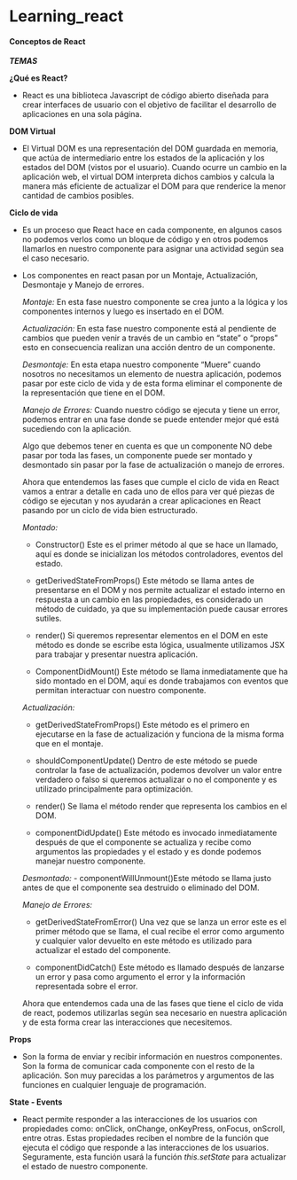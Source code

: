 # Learning_react


#### Conceptos de React

___TEMAS___

**¿Qué es React?**
- React es una biblioteca Javascript de código abierto diseñada para crear interfaces de usuario con el objetivo de facilitar el desarrollo de aplicaciones en una sola página.

**DOM Virtual**
  - El Virtual DOM es una representación del DOM guardada en memoria, que actúa de intermediario entre los estados de la aplicación y los estados del DOM (vistos por el usuario). Cuando ocurre un cambio en la aplicación web, el virtual DOM interpreta dichos cambios y calcula la manera más eficiente de actualizar el DOM para que renderice la menor cantidad de cambios posibles.
  
**Ciclo de vida**

- Es un proceso que React hace en cada componente, en algunos casos no podemos verlos como un bloque de código y en otros podemos llamarlos en nuestro componente para asignar una actividad según sea el caso necesario.

- Los componentes en react pasan por un Montaje, Actualización, Desmontaje y Manejo de errores.

    *Montaje:* En esta fase nuestro componente se crea junto a la lógica y los componentes internos y luego es insertado en el DOM.
     
    *Actualización:* En esta fase nuestro componente está al pendiente de cambios que pueden venir a través de un cambio en “state” o “props” 
                        esto en consecuencia realizan una acción dentro de un componente.
                        
    *Desmontaje:* En esta etapa nuestro componente “Muere” cuando nosotros no necesitamos un elemento de nuestra aplicación, podemos pasar por este ciclo de vida y de esta 
                    forma eliminar el componente de la representación que tiene en el DOM.

    *Manejo de Errores:* Cuando nuestro código se ejecuta y tiene un error, podemos entrar en una fase donde se puede entender mejor qué está sucediendo con la aplicación.

    Algo que debemos tener en cuenta es que un componente NO debe pasar por toda las fases, un componente puede ser montado y desmontado sin pasar por la fase 
    de actualización o manejo de errores.

    Ahora que entendemos las fases que cumple el ciclo de vida en React vamos a entrar a detalle en cada uno de ellos para ver qué piezas de código se ejecutan y 
    nos ayudarán a crear aplicaciones en React pasando por un ciclo de vida bien estructurado.

    *Montado:* 
     - Constructor() Este es el primer método al que se hace un llamado, aquí es donde se inicializan los métodos controladores, eventos del estado.
            
     - getDerivedStateFromProps() Este método se llama antes de presentarse en el DOM y nos permite actualizar el estado interno en respuesta a un cambio
              en las propiedades, es considerado un método de cuidado, ya que su implementación puede causar errores sutiles.
              
     - render() Si queremos representar elementos en el DOM en este método es donde se escribe esta lógica, usualmente utilizamos JSX para trabajar y presentar 
                nuestra aplicación.
                
     - ComponentDidMount() Este método se llama inmediatamente que ha sido montado en el DOM, aquí es donde trabajamos con eventos que permitan interactuar con 
                           nuestro componente.

    *Actualización:*        
     - getDerivedStateFromProps() Este método es el primero en ejecutarse en la fase de actualización y funciona de la misma forma que en el montaje.
        
     - shouldComponentUpdate() Dentro de este método se puede controlar la fase de actualización, podemos devolver un valor entre verdadero o 
            falso si queremos actualizar o no el componente y es utilizado principalmente para optimización.
        
     - render() Se llama el método render que representa los cambios en el DOM.
        
     - componentDidUpdate() Este método es invocado inmediatamente después de que el componente se actualiza y recibe como argumentos las propiedades y 
           el estado y es donde podemos manejar nuestro componente.

    *Desmontado:*
      - componentWillUnmount()Este método se llama justo antes de que el componente sea destruido o eliminado del DOM.
      
    *Manejo de Errores:*
     - getDerivedStateFromError() Una vez que se lanza un error este es el primer método que se llama, el cual recibe el error como argumento y cualquier 
         valor devuelto en este método es utilizado para actualizar el estado del componente.
         
     - componentDidCatch() Este método es llamado después de lanzarse un error y pasa como argumento el error y la información representada sobre el error.

    Ahora que entendemos cada una de las fases que tiene el ciclo de vida de react, podemos utilizarlas según sea necesario en nuestra aplicación y de esta forma crear 
    las interacciones que necesitemos.


**Props**
- Son la forma de enviar y recibir información en nuestros componentes. Son la forma de comunicar cada componente con el resto de la aplicación. 
  Son muy parecidas a los   parámetros y argumentos de las funciones en cualquier lenguaje de programación.

**State - Events**
- React permite responder a las interacciones de los usuarios con propiedades como: onClick, onChange, onKeyPress, onFocus, onScroll, entre otras.
   Estas propiedades reciben el nombre de la función que ejecuta el código que responde a las interacciones de los usuarios. Seguramente, esta función 
   usará la función *this.setState* para actualizar el estado de nuestro componente.

